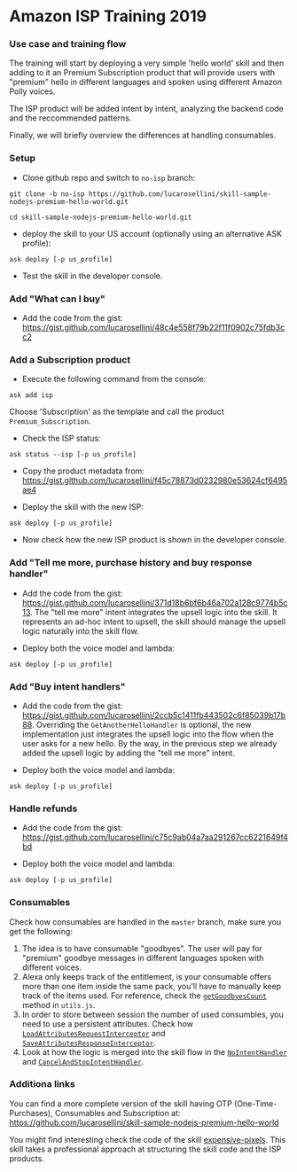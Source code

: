 # Amazon ISP Training 2019

### Use case and training flow

The training will start by deploying a very simple 'hello world' skill and then adding to it an Premium Subscription product that will provide users with "premium" hello in different languages and spoken using different Amazon Polly voices.

The ISP product will be added intent by intent, analyzing the backend code and the reccommended patterns.

Finally, we will briefly overview the differences at handling consumables.

### Setup 

* Clone github repo and switch to ```no-isp``` branch: 

<p>

    git clone -b no-isp https://github.com/lucarosellini/skill-sample-nodejs-premium-hello-world.git
 
<p>

    cd skill-sample-nodejs-premium-hello-world.git

* deploy the skill to your US account (optionally using an alternative ASK profile):

<p>

    ask deploy [-p us_profile]

* Test the skill in the developer console.

### Add "What can I buy"

* Add the code from the gist: https://gist.github.com/lucarosellini/48c4e558f79b22f11f0902c75fdb3cc2

### Add a Subscription product

* Execute the following command from the console:
<p>

    ask add isp

Choose 'Subscription' as the template and call the product ```Premium_Subscription```.

* Check the ISP status:

<p>

    ask status --isp [-p us_profile]
    
* Copy the product metadata from: https://gist.github.com/lucarosellini/f45c78873d0232980e53624cf6495ae4

* Deploy the skill with the new ISP:
<p>

    ask deploy [-p us_profile]

* Now check how the new ISP product is shown in the developer console.

### Add "Tell me more, purchase history and buy response handler"

* Add the code from the gist: https://gist.github.com/lucarosellini/371d18b6bf6b46a702a128c9774b5c13. The "tell me more" intent integrates the upsell logic into the skill. It represents an ad-hoc intent to upsell, the skill should manage the upsell logic naturally into the skill flow.

* Deploy both the voice model and lambda:
<p>

    ask deploy [-p us_profile]

### Add "Buy intent handlers"

* Add the code from the gist: https://gist.github.com/lucarosellini/2ccb5c1411fb443502c6f85039b17b88. Overriding the ```GetAnotherHelloHandler``` is optional, the new implementation just integrates the upsell logic into the flow when the user asks for a new hello. By the way, in the previous step we already added the upsell logic by adding the "tell me more" intent.

* Deploy both the voice model and lambda:
<p>

    ask deploy [-p us_profile]

### Handle refunds

* Add the code from the gist: https://gist.github.com/lucarosellini/c75c9ab04a7aa291267cc6221649f4bd

* Deploy both the voice model and lambda:
<p>

    ask deploy [-p us_profile]

### Consumables

Check how consumables are handled in the ```master``` branch, make sure you get the following:

1. The idea is to have consumable "goodbyes". The user will pay for "premium" goodbye messages in different languages spoken with different voices.
2. Alexa only keeps track of the entitlement, is your consumable offers more than one item inside the same pack, you'll have to manually keep track of the items used. For reference, check the [```getGoodbyesCount```](https://github.com/lucarosellini/skill-sample-nodejs-premium-hello-world/blob/master/lambda/custom/utils.js#L67) method in ```utils.js```.
3. In order to store between session the number of used consumbles, you need to use a persistent attributes. Check how [```LoadAttributesRequestInterceptor```](https://github.com/lucarosellini/skill-sample-nodejs-premium-hello-world/blob/master/lambda/custom/utils.js#L310) and [```SaveAttributesResponseInterceptor```](https://github.com/lucarosellini/skill-sample-nodejs-premium-hello-world/blob/master/lambda/custom/utils.js#L322).
4. Look at how the logic is merged into the skill flow in the [```NoIntentHandler```](https://github.com/lucarosellini/skill-sample-nodejs-premium-hello-world/blob/master/lambda/custom/index.js#L53) and [```CancelAndStopIntentHandler```](https://github.com/lucarosellini/skill-sample-nodejs-premium-hello-world/blob/master/lambda/custom/index.js#L617). 

### Additiona links

You can find a more complete version of the skill having OTP (One-Time-Purchases), Consumables and Subscription at: https://github.com/lucarosellini/skill-sample-nodejs-premium-hello-world

You might find interesting check the code of the skill [expensive-pixels](https://github.com/muttoni/expensive-pixels). This skill takes a professional approach at structuring the skill code and the ISP products. 
